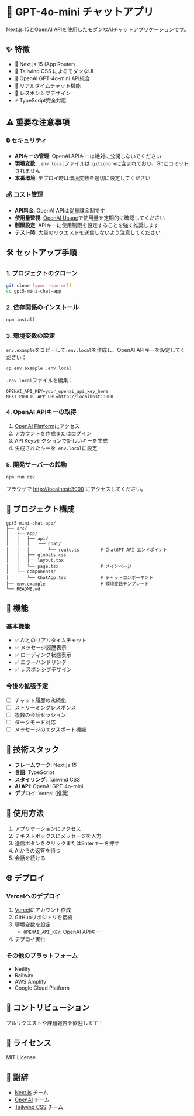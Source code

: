 # 🤖 GPT-4o-mini チャットアプリ

Next.js 15とOpenAI APIを使用したモダンなAIチャットアプリケーションです。

## ✨ 特徴

- 🚀 Next.js 15 (App Router)
- 🎨 Tailwind CSS によるモダンなUI
- 🤖 OpenAI GPT-4o-mini API統合
- 💬 リアルタイムチャット機能
- 📱 レスポンシブデザイン
- ⚡ TypeScript完全対応

## ⚠️ 重要な注意事項

### 🔒 セキュリティ
- **APIキーの管理**: OpenAI APIキーは絶対に公開しないでください
- **環境変数**: `.env.local`ファイルは`.gitignore`に含まれており、Gitにコミットされません
- **本番環境**: デプロイ時は環境変数を適切に設定してください

### 💰 コスト管理
- **API料金**: OpenAI APIは従量課金制です
- **使用量監視**: [OpenAI Usage](https://platform.openai.com/usage)で使用量を定期的に確認してください
- **制限設定**: APIキーに使用制限を設定することを強く推奨します
- **テスト時**: 大量のリクエストを送信しないよう注意してください

## 🛠️ セットアップ手順

### 1. プロジェクトのクローン

```bash
git clone [your-repo-url]
cd gpt5-mini-chat-app
```

### 2. 依存関係のインストール

```bash
npm install
```

### 3. 環境変数の設定

`env.example`をコピーして`.env.local`を作成し、OpenAI APIキーを設定してください：

```bash
cp env.example .env.local
```

`.env.local`ファイルを編集：

```env
OPENAI_API_KEY=your_openai_api_key_here
NEXT_PUBLIC_APP_URL=http://localhost:3000
```

### 4. OpenAI APIキーの取得

1. [OpenAI Platform](https://platform.openai.com/)にアクセス
2. アカウントを作成またはログイン
3. API Keysセクションで新しいキーを生成
4. 生成されたキーを`.env.local`に設定

### 5. 開発サーバーの起動

```bash
npm run dev
```

ブラウザで [http://localhost:3000](http://localhost:3000) にアクセスしてください。

## 📁 プロジェクト構成

```
gpt5-mini-chat-app/
├── src/
│   ├── app/
│   │   ├── api/
│   │   │   └── chat/
│   │   │       └── route.ts        # ChatGPT API エンドポイント
│   │   ├── globals.css
│   │   ├── layout.tsx
│   │   └── page.tsx                # メインページ
│   └── components/
│       └── ChatApp.tsx             # チャットコンポーネント
├── env.example                     # 環境変数テンプレート
└── README.md
```

## 🚀 機能

### 基本機能
- ✅ AIとのリアルタイムチャット
- ✅ メッセージ履歴表示
- ✅ ローディング状態表示
- ✅ エラーハンドリング
- ✅ レスポンシブデザイン

### 今後の拡張予定
- [ ] チャット履歴の永続化
- [ ] ストリーミングレスポンス
- [ ] 複数の会話セッション
- [ ] ダークモード対応
- [ ] メッセージのエクスポート機能

## 🔧 技術スタック

- **フレームワーク**: Next.js 15
- **言語**: TypeScript
- **スタイリング**: Tailwind CSS
- **AI API**: OpenAI GPT-4o-mini
- **デプロイ**: Vercel (推奨)

## 📝 使用方法

1. アプリケーションにアクセス
2. テキストボックスにメッセージを入力
3. 送信ボタンをクリックまたはEnterキーを押す
4. AIからの返答を待つ
5. 会話を続ける

## 🌐 デプロイ

### Vercelへのデプロイ

1. [Vercel](https://vercel.com/)にアカウント作成
2. GitHubリポジトリを接続
3. 環境変数を設定：
   - `OPENAI_API_KEY`: OpenAI APIキー
4. デプロイ実行

### その他のプラットフォーム

- Netlify
- Railway
- AWS Amplify
- Google Cloud Platform

## 🤝 コントリビューション

プルリクエストや課題報告を歓迎します！

## 📄 ライセンス

MIT License

## 🙏 謝辞

- [Next.js](https://nextjs.org/) チーム
- [OpenAI](https://openai.com/) チーム
- [Tailwind CSS](https://tailwindcss.com/) チーム

